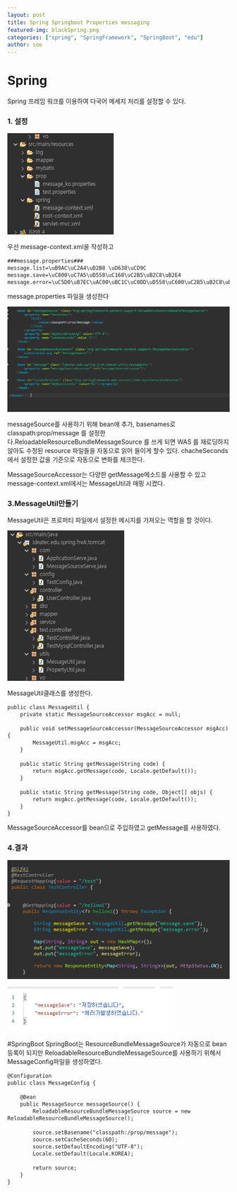```yaml
---
layout: post
title: Spring Springboot Properties messaging
featured-img: blackSpring.png
categories: ["spring", "SpringFramework", "SpringBoot", "edu"]
author: soo
---
```


# Spring
Spring 프레임 워크를 이용하여 다국어 메세지 처리를 설정할 수 있다.

### 1. 설정
![st](../image/soo/20210716/st.png)

우선 message-context.xml을 작성하고 
```
###message.properties###
message.list=\uB9AC\uC2A4\uD2B8 \uD638\uCD9C
message.save=\uC800\uC7A5\uD558\uC168\uC2B5\uB2C8\uB2E4
message.error=\uC5D0\uB7EC\uAC00\uBC1C\uC0DD\uD558\uC600\uC2B5\uB2C8\uB2E4.
```

message.properties 파일을 생성한다 

![messageTest](../image/soo/20210716/messageTest.png)

messageSource를 사용하기 위해 bean에 추가, basenames로 classpath:prop/message 를 설정한다.ReloadableResourceBundleMessageSource 를 쓰게 되면 WAS 를 재로딩하지 않아도 수정된 resource 파일들을 자동으로 읽어 들이게 할수 있다.
chacheSeconds 에서 설정한 값을 기준으로 자동으로 변화를 체크한다.

MessageSourceAccessor는 다양한 getMessage메소드를 사용할 수 있고 message-context.xml에서는 MessageUtil과 매핑 시켰다.


### 3.MessageUtil만들기
MessageUtil은 
프로퍼티 파일에서 설정한 메시지를 가져오는 역할을 할 것이다.

![ttessttPNG](../image/soo/20210716/ttessttPNG.PNG)

MessageUtil클래스를 생성한다.
```
public class MessageUtil {
	private static MessageSourceAccessor msgAcc = null;
	
	public void setMessageSourceAccessor(MessageSourceAccessor msgAcc) {
		MessageUtil.msgAcc = msgAcc;
	}
	
	public static String getMessage(String code) {
		return msgAcc.getMessage(code, Locale.getDefault());
	}
	
	public static String getMessage(String code, Object[] objs) {
		return msgAcc.getMessage(code, Locale.getDefault());
	}
}
```
MessageSourceAccessor를 bean으로 주입하였고 getMessage를 사용하였다.

### 4.결과 

![ttestPNG](../image/soo/20210716/ttestPNG.PNG)

![result](../image/soo/20210716/result.png)

#SpringBoot
SpringBoot는 ResourceBundleMessageSource가 자동으로 bean 등록이 되지만 
ReloadableResourceBundleMessageSource를 사용하기 위해서 
MessageConfig파일을 생성하였다.
```
@Configuration
public class MessageConfig {

	@Bean
	public MessageSource messageSource() {
		ReloadableResourceBundleMessageSource source = new ReloadableResourceBundleMessageSource();
		
		source.setBasename("classpath:/prop/message");
		source.setCacheSeconds(60);
		source.setDefaultEncoding("UTF-8");
		Locale.setDefault(Locale.KOREA);
		
		return source;
	}
}
```